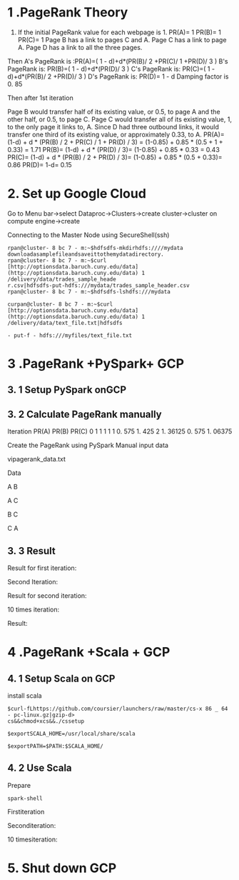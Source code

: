 # 1 .PageRank Theory

1. If the initial PageRank value for each webpage is 1.
PR(A)= 1
PR(B)= 1
PR(C)= 1
Page B has a link to pages C and A. 
Page C has a link to page A. 
Page D has a link to all the three pages. 


Then
A's PageRank is :PR(A)=( 1 - d)+d*(PR(B)/ 2 +PR(C)/ 1 +PR(D)/ 3 )
B's PageRank is: PR(B)=( 1 - d)+d*(PR(D)/ 3 )
C's PageRank is: PR(C)=( 1 - d)+d*(PR(B)/ 2 +PR(D)/ 3 )
D's PageRank is: PR(D)= 1 - d
Damping factor is 0. 85

Then after 1st iteration

Page B would transfer half of its existing value, or 0.5, to page A and the other half, or 0.5, to page C.
Page C would transfer all of its existing value, 1, to the only page it links to, A.
Since D had three outbound links, it would transfer one third of its existing value, or approximately 0.33, to A.
PR(A)= (1-d) + d * (PR(B) / 2 + PR(C) / 1 + PR(D) / 3) = (1-0.85) + 0.85 * (0.5 + 1 + 0.33) = 1.71
PR(B)= (1-d) + d * (PR(D) / 3)= (1-0.85) + 0.85 * 0.33 = 0.43
PR(C)= (1-d) + d * (PR(B) / 2 + PR(D) / 3)= (1-0.85) + 0.85 * (0.5 + 0.33)= 0.86
PR(D)= 1-d= 0.15

# 2. Set up Google Cloud

Go to Menu bar->select Dataproc->Clusters->create cluster->cluster on compute engine->create

Connecting to the Master Node using SecureShell(ssh)

```
rpan@cluster- 8 bc 7 - m:~$hdfsdfs-mkdirhdfs:////mydata
downloadasamplefileandsaveittothemydatadirectory.
rpan@cluster- 8 bc 7 - m:~$curl
[http://optionsdata.baruch.cuny.edu/data](http://optionsdata.baruch.cuny.edu/data) 1 /delivery/data/trades_sample_heade
r.csv|hdfsdfs-put-hdfs:///mydata/trades_sample_header.csv
rpan@cluster- 8 bc 7 - m:~$hdfsdfs-lshdfs:///mydata

curpan@cluster- 8 bc 7 - m:~$curl
[http://optionsdata.baruch.cuny.edu/data](http://optionsdata.baruch.cuny.edu/data) 1 /delivery/data/text_file.txt|hdfsdfs

- put-f - hdfs:///myfiles/text_file.txt
```
# 3 .PageRank +PySpark+ GCP

## 3. 1 Setup PySpark onGCP
## 3. 2 Calculate PageRank manually

Iteration PR(A) PR(B) PR(C)
0 1 1 1
1 1 0. 575 1. 425
2 1. 36125 0. 575 1. 06375

Create the PageRank using PySpark
 Manual input data

vipagerank_data.txt

Data

A B

A C

B C

C A


## 3. 3 Result


Result for first iteration:

Second Iteration:

Result for second iteration:

10 times iteration:


Result:

# 4 .PageRank +Scala + GCP

## 4. 1 Setup Scala on GCP

install scala
```
$curl-fLhttps://github.com/coursier/launchers/raw/master/cs-x 86 _ 64 - pc-linux.gz|gzip-d>
cs&&chmod+xcs&&./cssetup

$exportSCALA_HOME=/usr/local/share/scala

$exportPATH=$PATH:$SCALA_HOME/
```

## 4. 2 Use Scala

Prepare 
```
spark-shell

```
Firstiteration

Seconditeration:

10 timesiteration:

# 5. Shut down GCP
